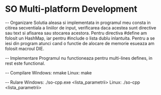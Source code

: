 # SO Multi-platform Development

-- Organizare
Solutia aleasa si implementata in programul meu consta in citirea secventiala 
a liniilor de input, verificarea daca acestea sunt directive sau text si 
afisarea sau stocarea acestora.
Pentru directiva #define am folosit un HashMap, iar pentru #include o lista
dublu inlantuita.
Pentru a se iesi din program atunci cand o functie de alocare de memorie 
esueaza am folosit macroul DIE.


-- Implementare
Programul nu functioneaza pentru multi-lines defines, in rest este functional. 


-- Compilare
Windows: nmake
Linux: make


-- Rulare
Windows: ./so-cpp.exe <lista_parametrii>
Linux: ./so-cpp <lista_parametrii>
